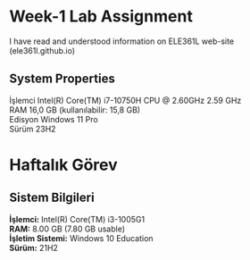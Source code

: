 # Week-1 Lab Assignment  
I have read and understood information on ELE361L web-site (ele361l.github.io)  
## System Properties  
İşlemci       Intel(R) Core(TM) i7-10750H CPU @ 2.60GHz   2.59 GHz  
RAM           16,0 GB (kullanılabilir: 15,8 GB)  
Edisyon       Windows 11 Pro  
Sürüm         23H2  


# Haftalık Görev

## Sistem Bilgileri

**İşlemci:**       Intel(R) Core(TM) i3-1005G1  
**RAM:**           8.00 GB (7.80 GB usable)  
**İşletim Sistemi:** Windows 10 Education  
**Sürüm:**        21H2  
